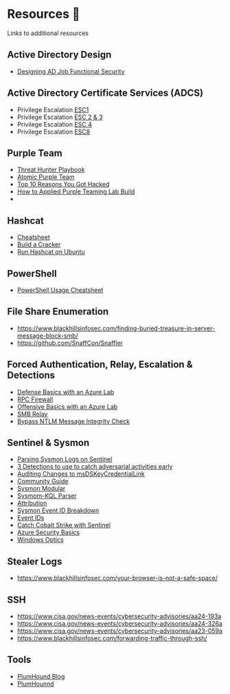 # Resources &#128210; 
Links to additional resources 


## Active Directory Design
* [Designing AD Job Functional Security](https://www.antisyphontraining.com/designing-ad-job-functional-security-antidote/)
  
## Active Directory Certificate Services (ADCS)
* Privilege Escalation [ESC1](https://www.blackhillsinfosec.com/abusing-active-directory-certificate-services-part-one/)
* Privilege Escalation [ESC 2 & 3](https://www.blackhillsinfosec.com/abusing-active-directory-certificate-services-part-4/)
* Privilege Escalation [ESC 4](https://www.blackhillsinfosec.com/abusing-active-directory-certificate-services-part-2/)
* Privilege Escalation [ESC8](https://www.blackhillsinfosec.com/abusing-active-directory-certificate-services-part-3/)

## Purple Team
* [Threat Hunter Playbook](https://threathunterplaybook.com/)
* [Atomic Purple Team](https://github.com/DefensiveOrigins/AtomicPurpleTeam)
* [Top 10 Reasons You Got Hacked](https://www.blackhillsinfosec.com/top-ten-list-of-why-you-got-hacked-this-year-2023-2024/)
* [How to Applied Purple Teaming Lab Build](https://www.blackhillsinfosec.com/how-to-applied-purple-teaming-lab-build-on-azure-with-terraform/)
* 
  
## Hashcat 
* [Cheatsheet](https://github.com/AssumedCompromise/AC-CourseContent/blob/main/9-Others/Cheatsheets/HashcatCheatSheet.v2018.1.pdf)
* [Build a Cracker](https://www.blackhillsinfosec.com/build-password-cracker-nvidia-gtx-1080ti-gtx-1070/)
* [Run Hashcat on Ubuntu](https://www.blackhillsinfosec.com/running-hashcat-on-ubuntu-18-04-server-with-1080ti/)

## PowerShell 
* [PowerShell Usage Cheatsheet](9-Others/Cheatsheets/PowerShell-Usage.ps1)  

## File Share Enumeration
* https://www.blackhillsinfosec.com/finding-buried-treasure-in-server-message-block-smb/
* https://github.com/SnaffCon/Snaffler
  
## Forced Authentication, Relay, Escalation & Detections
* [Defense Basics with an Azure Lab](https://www.blackhillsinfosec.com/bypass-ntlm-message-integrity-check-drop-the-mic/)
* [RPC Firewall](https://zeronetworks.com/blog/stopping-lateral-movement-via-the-rpc-firewall)
* [Offensive Basics with an Azure Lab](https://www.blackhillsinfosec.com/impacket-offense-basics-with-an-azure-lab/)
* [SMB Relay](https://www.blackhillsinfosec.com/an-smb-relay-race-how-to-exploit-llmnr-and-smb-message-signing-for-fun-and-profit/)
* [Bypass NTLM Message Integrity Check](https://www.blackhillsinfosec.com/bypass-ntlm-message-integrity-check-drop-the-mic/)

## Sentinel & Sysmon
* [Parsing Sysmon Logs on Sentinel](https://www.blackhillsinfosec.com/parsing-sysmon-logs-on-microsoft-sentinel/)
* [3 Detections to use to catch adversarial activities early](https://www.blackhillsinfosec.com/one-active-directory-account-can-be-your-best-early-warning/)
* [Auditing Changes to msDSKeyCredentialLink](https://www.blackhillsinfosec.com/enable-auditing-of-changes-to-msds-keycredentiallink/)
* [Community Guide](https://github.com/AssumedCompromise/AC-CourseContent/blob/main/README.md?plain=1#L252)
* [Sysmon Modular](https://github.com/olafhartong/sysmon-modular)  
* [Sysmom-KQL Parser](https://github.com/AssumedCompromise/AC-CourseContent/blob/main/9-Others/Sysmon-KQL-Parser.md)
* [Attribution](https://www.blackhillsinfosec.com/category/author/jordan-drysdale/page/2/)
* [Sysmon Event ID Breakdown](https://www.blackhillsinfosec.com/a-sysmon-event-id-breakdown/)
* [Event IDs](https://github.com/AssumedCompromise/AC-CourseContent/blob/main/9-Others/Cheatsheets/EventIDs.md)
* [Catch Cobalt Strike with Sentinel](https://www.blackhillsinfosec.com/azure-sentinel-quick-deploy-with-cyb3rward0gs-sentinel-to-go-lets-catch-cobalt-strike/)
* [Azure Security Basics](https://www.blackhillsinfosec.com/azure-security-basics-log-analytics-security-center-and-sentinel/)
* [Windows Optics](https://www.blackhillsinfosec.com/how-to-deploy-windows-optics-commands-downloads-instructions-and-screenshots/)


## Stealer Logs 

* https://www.blackhillsinfosec.com/your-browser-is-not-a-safe-space/

## SSH 

* https://www.cisa.gov/news-events/cybersecurity-advisories/aa24-193a
* https://www.cisa.gov/news-events/cybersecurity-advisories/aa24-326a
* https://www.cisa.gov/news-events/cybersecurity-advisories/aa23-059a
* https://www.blackhillsinfosec.com/forwarding-traffic-through-ssh/

## Tools 
* [PlumHound Blog](https://www.blackhillsinfosec.com/plumhound-reporting-engine-for-bloodhoundad/)
* [PlumHounnd](https://github.com/PlumHound/PlumHound)

